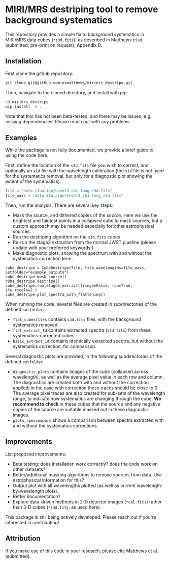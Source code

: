 MIRI/MRS destriping tool to remove background systematics
==========

This repository provides a simple fix to background systematics in MIRI/MRS data cubes (`*s3d.fits`), as described in Matthews et al. (submitted; pre-print on request), Appendix B.


Installation
------------

First clone the github repository:

```sh
git clone git@github.com:ecmatthews/mirimrs_destripe.git
```

Then, navigate to the cloned directory, and install with pip:

```sh
cd mirimrs_destripe
pip install -e .
```

Note that this has not been beta-tested, and there may be issues, e.g. missing dependencies! Please reach out with any problems.


Examples
------------
While the package is not fully documented, we provide a brief guide to using the code here.

First, define the location of the `s3d.fits` file you wish to correct, and optionally an `x1d` file with the wavelength calibration (the `x1d` file is not used for the systematics removal, but only for a diagnostic plot showing the extent of the systematics).

```python
file = "data_ifualign/Level3_ch1-long_s3d.fits"
file_wavs = "data_ifulaign/Level3_ch1-long_x1d.fits"
```

Then, run the analysis. There are several key steps:

* Mask the source, and dithered copies of the source. Here we use the brightest and faintest points in a collapsed cube to mask sources, but a custom approach may be needed especially for other astrophysical sources.
* Run the destriping algorithm on the `s3d.fits` cubes
* Re-run the stage3 extraction from the normal JWST pipeline (please update with your preferred keywords!)
* Make diagnostic plots, showing the spectrum with and without the systematics correction term.

```
cube_destripe = CubeDestripe(file, file_wavelengths=file_wavs, outfolder="example_outputs")
cube_destripe.mask_source()
cube_destripe.destripe()
cube_destripe.run_stage3_extract(fringe=False, run=True, ifu_rscale=2.)
cube_destripe.plot_spectra_with_flattening()
```

When running the code, several files are created in subdirectories of the defined `outfolder`.

* `flat_cubesfiles` contains `s3d.fits` files, with the background systematics removed.
* `flat_extract_1d` contains extracted spectra (`x1d.fits`) from these systematics-corrected cubes.
* `basic_extract_1d` contains identically extracted spectra, but without the systematics correction, for comparison.

Several diagnostic plots are provided, in the following subdirectories of the defined `outfolder`.

* `diagnostic_plots` contains images of the cube (collapsed across wavelength), as well as the average pixel value in each row and column. The diagnostics are created both with and without the correction applied; in the case with correction these traces should be close to 0. The average pixel traces are also created for sub-sets of the wavelength range, to indicate how systematics are changing through the cube. **We recommend to check** in these cubes that the source and any negative copies of the source are suitable masked out in these diagnostic images.
* `plots_speccompare` shows a comparison between spectra extracted with and without the systematics corrections.


Improvements
------------
List proposed improvements:

* Beta testing: does installation work correctly? does the code work on other datasets?
* Better/additional masking algorithms to remove sources from data. Use astrophysical information for this?
* Output plot with all wavelengths plotted (as well as current wavelength-by-wavelength plots).
* Better documentation?
* Explore data-driven methods in 2-D detector images (`*cal.fits`) rather than 3-D cubes (`*s3d.fits`, as used here).

This package is still being actively developed. Please reach out if you're interested in contributing!


Attribution
------------

If you make use of this code in your research, please cite Matthews et al. (submitted).
